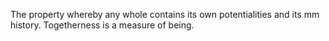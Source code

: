 The property whereby any whole contains its own potentialities and its mm history. Togetherness is a measure of being.